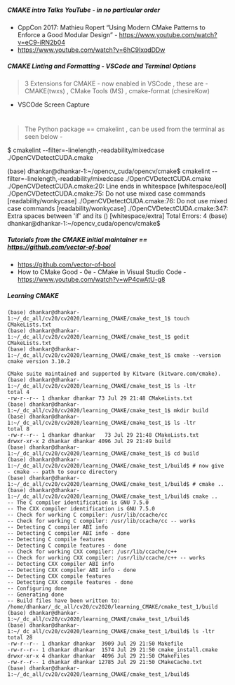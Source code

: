 ##### CMAKE intro Talks YouTube - in no particular order 

- CppCon 2017: Mathieu Ropert “Using Modern CMake Patterns to Enforce a Good Modular Design” - https://www.youtube.com/watch?v=eC9-iRN2b04
- https://www.youtube.com/watch?v=6hC9IxqdDDw



##### CMAKE Linting and Formatting - VSCode and Terminal Options

> 3 Extensions for CMAKE - now enabled in VSCode , these are - CMAKE(twxs) , CMake Tools (MS) , cmake-format (chesireKow)

- VSCOde Screen Capture 

#

> The Python package == cmakelint  , can be used from the terminal as seen below - 

$ cmakelint --filter=-linelength,-readability/mixedcase ./OpenCVDetectCUDA.cmake

(base) dhankar@dhankar-1:~/opencv_cuda/opencv/cmake$ cmakelint --filter=-linelength,-readability/mixedcase ./OpenCVDetectCUDA.cmake
./OpenCVDetectCUDA.cmake:20: Line ends in whitespace [whitespace/eol]
./OpenCVDetectCUDA.cmake:75: Do not use mixed case commands [readability/wonkycase]
./OpenCVDetectCUDA.cmake:76: Do not use mixed case commands [readability/wonkycase]
./OpenCVDetectCUDA.cmake:347: Extra spaces between 'if' and its () [whitespace/extra]
Total Errors: 4
(base) dhankar@dhankar-1:~/opencv_cuda/opencv/cmake$ 

##### Tutorials from the CMAKE initial maintainer == https://github.com/vector-of-bool

- https://github.com/vector-of-bool
- How to CMake Good - 0e - CMake in Visual Studio Code - https://www.youtube.com/watch?v=wP4cwAtU-g8


##### Learning CMAKE 

```
(base) dhankar@dhankar-1:~/_dc_all/cv20/cv2020/learning_CMAKE/cmake_test_1$ touch CMakeLists.txt
(base) dhankar@dhankar-1:~/_dc_all/cv20/cv2020/learning_CMAKE/cmake_test_1$ gedit CMakeLists.txt
(base) dhankar@dhankar-1:~/_dc_all/cv20/cv2020/learning_CMAKE/cmake_test_1$ cmake --version
cmake version 3.10.2

CMake suite maintained and supported by Kitware (kitware.com/cmake).
(base) dhankar@dhankar-1:~/_dc_all/cv20/cv2020/learning_CMAKE/cmake_test_1$ ls -ltr
total 4
-rw-r--r-- 1 dhankar dhankar 73 Jul 29 21:48 CMakeLists.txt
(base) dhankar@dhankar-1:~/_dc_all/cv20/cv2020/learning_CMAKE/cmake_test_1$ mkdir build
(base) dhankar@dhankar-1:~/_dc_all/cv20/cv2020/learning_CMAKE/cmake_test_1$ ls -ltr
total 8
-rw-r--r-- 1 dhankar dhankar   73 Jul 29 21:48 CMakeLists.txt
drwxr-xr-x 2 dhankar dhankar 4096 Jul 29 21:49 build
(base) dhankar@dhankar-1:~/_dc_all/cv20/cv2020/learning_CMAKE/cmake_test_1$ cd build
(base) dhankar@dhankar-1:~/_dc_all/cv20/cv2020/learning_CMAKE/cmake_test_1/build$ # now give - cmake -- path to source directory
(base) dhankar@dhankar-1:~/_dc_all/cv20/cv2020/learning_CMAKE/cmake_test_1/build$ # cmake ..
(base) dhankar@dhankar-1:~/_dc_all/cv20/cv2020/learning_CMAKE/cmake_test_1/build$ cmake ..
-- The C compiler identification is GNU 7.5.0
-- The CXX compiler identification is GNU 7.5.0
-- Check for working C compiler: /usr/lib/ccache/cc
-- Check for working C compiler: /usr/lib/ccache/cc -- works
-- Detecting C compiler ABI info
-- Detecting C compiler ABI info - done
-- Detecting C compile features
-- Detecting C compile features - done
-- Check for working CXX compiler: /usr/lib/ccache/c++
-- Check for working CXX compiler: /usr/lib/ccache/c++ -- works
-- Detecting CXX compiler ABI info
-- Detecting CXX compiler ABI info - done
-- Detecting CXX compile features
-- Detecting CXX compile features - done
-- Configuring done
-- Generating done
-- Build files have been written to: /home/dhankar/_dc_all/cv20/cv2020/learning_CMAKE/cmake_test_1/build
(base) dhankar@dhankar-1:~/_dc_all/cv20/cv2020/learning_CMAKE/cmake_test_1/build$ 
(base) dhankar@dhankar-1:~/_dc_all/cv20/cv2020/learning_CMAKE/cmake_test_1/build$ ls -ltr
total 28
-rw-r--r-- 1 dhankar dhankar  3909 Jul 29 21:50 Makefile
-rw-r--r-- 1 dhankar dhankar  1574 Jul 29 21:50 cmake_install.cmake
drwxr-xr-x 4 dhankar dhankar  4096 Jul 29 21:50 CMakeFiles
-rw-r--r-- 1 dhankar dhankar 12785 Jul 29 21:50 CMakeCache.txt
(base) dhankar@dhankar-1:~/_dc_all/cv20/cv2020/learning_CMAKE/cmake_test_1/build$ 

```
